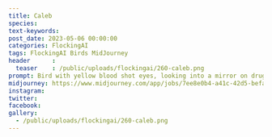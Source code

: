 ```yaml
---
title: Caleb
species: 
text-keywords: 
post_date: 2023-05-06 00:00:00
categories: FlockingAI
tags: FlockingAI Birds MidJourney 
header      :
  teaser    : /public/uploads/flockingai/260-caleb.png
prompt: Bird with yellow blood shot eyes, looking into a mirror on drugs, scared, fear and loathing, gonzo, manga, artistic creative
midjourney: https://www.midjourney.com/app/jobs/7ee8e0b4-a41c-42d5-befa-403fe5f93596
instagram: 
twitter: 
facebook: 
gallery: 
  - /public/uploads/flockingai/260-caleb.png
---
```


